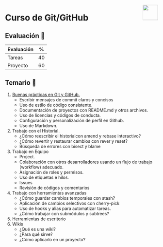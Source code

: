 <p>
    <img src="https://upload.wikimedia.org/wikipedia/commons/thumb/9/91/Octicons-mark-github.svg/600px-Octicons-mark-github.svg.png" align="right" width="50px">
</p>

# Curso de Git/GitHub 


## Evaluación 🤖
|Evaluación|%|
|-------|----|
|Tareas |40  |
|Proyecto|60 |


## Temario 🌙
1. [Buenas prácticas en Git y GitHub.](/Teoria/buenas-practicas.md)
    - Escribir mensajes de commit claros y concisos
    - Uso de estilo de código consistente.
    - Documentación de proyectos con README.md y otros archivos.
    - Uso de licencias y códigos de conducta.
    - Configuración y personalización de perfil en Github.
    - Uso de Markdown.
2. Trabajo con el Historial.
    - ¿Cómo reescribir el historialcon amend y rebase interactivo?
    - ¿Cómo revertir y restaurar cambios con rever y reset?
    - Búsqueda de errores con bisect y blame
3. Trabajo en Equipo
    - Project.
    - Colaboración con otros desarrolladores usando un flujo de trabajo (workflow) adecuado.
    - Asignación de roles y permisos.
    - Uso de etiquetas e hilos.
    - Issues
    - Revisión de códigos y comentarios
4. Trabajo con herramientas avanzadas
    - ¿Cómo guardar cambios temporales con stash?
    - Aplicación de cambios selectivos con cherry-pick
    - Uso de hooks y alias para automatizar tareas.
    - ¿Cómo trabajar con submódulos y subtrees?
5. Herramientas de escritorio
6. Wikis
    - ¿Qué es una wiki?
    - ¿Para qué sirve?
    - ¿Cómo aplicarlo en un proyecto?
